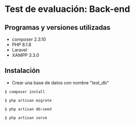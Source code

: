 # Test de evaluación: Back-end

## Programas y versiones utilizadas
- composer 2.3.10
- PHP 8.1.8
- Laravel
- XAMPP 3.3.0
## Instalación

- Crear una base de datos con nombre "test_db"

```
$ composer install

$ php artisan migrate

$ php artisan db:seed

$ php artisan serve
```



